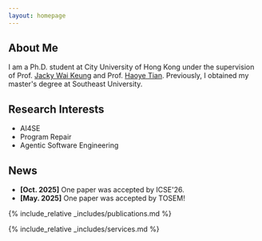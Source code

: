 ```yaml
---
layout: homepage
---
```


## About Me

I am a Ph.D. student at City University of Hong Kong under the supervision of Prof. [Jacky Wai Keung](https://scholars.cityu.edu.hk/en/persons/jwkeung/) and Prof. [Haoye Tian](https://haoyetiancoder.github.io/). Previously, I obtained my master's degree at Southeast University.

## Research Interests

- AI4SE
- Program Repair
- Agentic Software Engineering

## News

- **[Oct. 2025]** One paper was accepted by ICSE'26.
- **[May. 2025]** One paper was accepted by TOSEM!

{% include_relative _includes/publications.md %}

{% include_relative _includes/services.md %}
